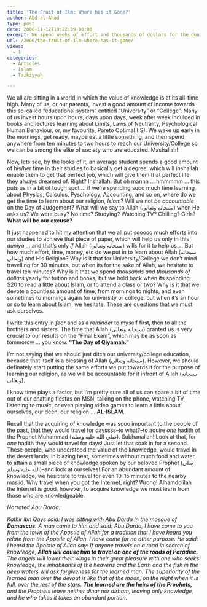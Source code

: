 ```yaml
---
title: 'The Fruit of Ilm: Where has it Gone?'
author: Abd al-Ahad
type: post
date: 2006-11-12T19:22:39+00:00
excerpt: We spend weeks of effort and thousands of dollars for the duniya, but not a tenth that for Islam. Acquiring knowledge and its importance. An example.
url: /2006/the-fruit-of-ilm-where-has-it-gone/
views:
  - 1
categories:
  - Articles
  - Islam
  - Tazkiyyah

---
```

We all are sitting in a world in which the value of knowledge is at its all-time high. Many of us, or our parents, invest a good amount of income towards this so-called &#8220;educational system&#8221; entitled “University” or “College”. Many of us invest hours upon hours, days upon days, week after week indulged in books and lectures learning about Limits, Laws of Neutrality, Psychological Human Behaviour, or, my favourite, Pareto Optimal (:S). We wake up early in the mornings, get ready, maybe eat a little something, and then spend anywhere from ten minutes to two hours to reach our University/College so we can be among the elite of society who are educated. Mashallah!

Now, lets see, by the looks of it, an average student spends a good amount of his/her time in their studies to basically get a degree, which will inshallah enable them to get that perfect job, which will give them that perfect life they always dreamed of. Right? Inshallah. But oh mannn &#8230; hmmmmm &#8230; this puts us in a bit of tough spot &#8230; if we&#8217;re spending sooo much time learning about Physics, Calculus, Pyschology, Accounting, and so on, where do we get the time to learn about our religion, _Islam_? Will we not _be accountable_ on the Day of Judgement? What will we say to Allah (سبحانه وتعالى) when He asks us? We were busy? No time? Studying? Watching TV? Chilling? Girls? **What will be our excuse?**

It just happened to hit my attention that we all put sooooo much efforts into our studies to achieve that piece of paper, which will help us only in this _duniya &#8230;_ and that’s only _if_ Allah (سبحانه وتعالى) wills for it to help us_._ But how much effort, time, money, etc do we put in to learn about Allah (سبحانه وتعالى) and His Religion? Why is it that for University/College we don’t mind travelling for 30 minutes, but when its for the sake of Allah, we hesitate to travel ten minutes? Why is it that we spend _thousands and thousands of dollars_ yearly for tuition and books, but we hold back when its spending $20 to read a little about Islam, or to attend a class or two? Why is it that we devote a countless amount of time, from mornings to nights, and even sometimes to mornings again for university or college, but when it&#8217;s an hour or so to learn about Islam, we hesitate. These are questions that we must ask ourselves.

I write this entry in _fear_ and as a _reminder_ to myself first, then to all the brothers and sisters. The time that Allah (سبحانه وتعالى) granted us is very crucial to our results on the “Final Exam”, which may be as soon as tommorow &#8230; you know. **&#8220;The Day of Qiyamah.&#8221;**

I&#8217;m not saying that we should just ditch our university/college education, because that itself is a blessing of Allah (سبحانه وتعالى). However, we should definately start putting the same efforts we put towards it for the purpose of learning our religion, as we will be accountable for it infront of Allah (سبحانه وتعالى).

I know time plays a factor, but I&#8217;m pretty sure all of us can spare a bit of time out of our chatting fiestas on MSN, talking on the phone, watching TV, listening to music, or even playing video games to learn a little about ourselves, our deen, our religion &#8230; **AL-ISLAM**.

Recall that the acquiring of knowledge was sooo important to the people of the past, that they would travel for dayssss&#8211;to what?&#8211;to aquire _one_ hadith of the Prophet Muhammad (صلي الله عليه وسلم). Subhanallah! Look at that, for _one_ hadith they would travel for days! Just let that soak in for a second. These people, who understood the value of the knowledge, would travel in the desert lands, in blazing heat, sometimes without much food and water, to attain a small piece of knowledge spoken by our beloved Prophet (صلي الله عليه وسلم)&#8211;and look at ourselves! For an abundant amount of knowledge, we hesititate to travel for even 10-15 minutes to the nearby masjid. Why travel when you got the Internet, right? Wrong! Alhamdolilah the Internet is good, however, to acquire knowledge we must learn from those who are knowledgeable.

_Narrated Abu Darda:_

_Kathir ibn Qays said: I was sitting with Abu Darda in the mosque of **Damascus**. A man came to him and said: Abu Darda, I have come to you from the town of the Apostle of Allah for a tradition that I have heard you relate from the Apostle of Allah. I have come for no other purpose. He said: I heard the Apostle of Allah say: If anyone travels on a road in search of knowledge, **Allah will cause him to travel on one of the roads of Paradise.** The angels will lower their wings in their great pleasure with one who seeks knowledge, the inhabitants of the heavens and the Earth and the fish in the deep waters will ask forgiveness for the learned man. The superiority of the learned man over the devout is like that of the moon, on the night when it is full, over the rest of the stars. **The learned are the heirs of the Prophets,** and the Prophets leave neither dinar nor dirham, leaving only knowledge, and he who takes it takes an abundant portion._